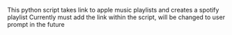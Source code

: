 This python script takes link to apple music playlists and creates a spotify playlist
Currently must add the link within the script, will be changed to user prompt in the future
